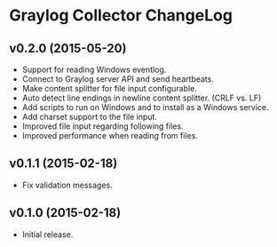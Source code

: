 Graylog Collector ChangeLog
===========================

## v0.2.0 (2015-05-20)

* Support for reading Windows eventlog.
* Connect to Graylog server API and send heartbeats.
* Make content splitter for file input configurable.
* Auto detect line endings in newline content splitter. (CRLF vs. LF)
* Add scripts to run on Windows and to install as a Windows service.
* Add charset support to the file input.
* Improved file input regarding following files.
* Improved performance when reading from files.

## v0.1.1 (2015-02-18)

* Fix validation messages.

## v0.1.0 (2015-02-18)

* Initial release.
